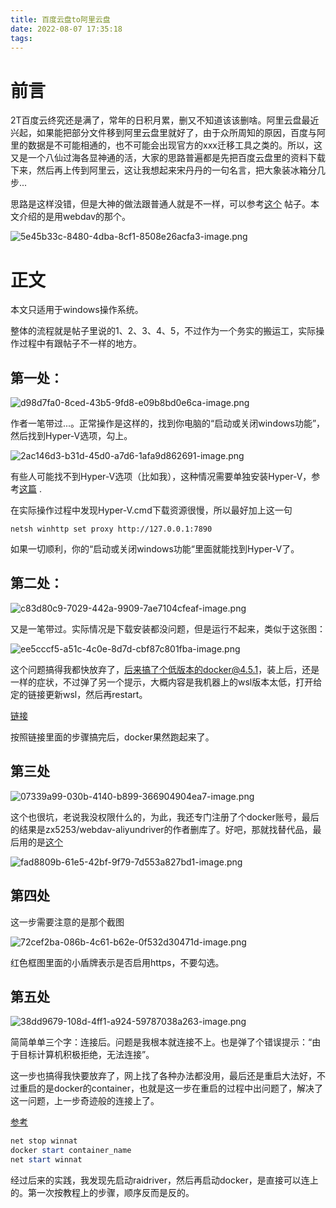 ```yaml
---
title: 百度云盘to阿里云盘
date: 2022-08-07 17:35:18
tags:
---
```

# 前言
2T百度云终究还是满了，常年的日积月累，删又不知道该该删啥。阿里云盘最近兴起，如果能把部分文件移到阿里云盘里就好了，由于众所周知的原因，百度与阿里的数据是不可能相通的，也不可能会出现官方的xxx迁移工具之类的。所以，这又是一个八仙过海各显神通的活，大家的思路普遍都是先把百度云盘里的资料下载下来，然后再上传到阿里云，这让我想起来宋丹丹的一句名言，把大象装冰箱分几步...

思路是这样没错，但是大神的做法跟普通人就是不一样，可以参考[这个](https://www.zhihu.com/question/451854774) 帖子。本文介绍的是用webdav的那个。

![5e45b33c-8480-4dba-8cf1-8508e26acfa3-image.png](https://likaiqiang-blog.oss-cn-beijing.aliyuncs.com/images/5e45b33c-8480-4dba-8cf1-8508e26acfa3-image.png)

# 正文
本文只适用于windows操作系统。

整体的流程就是帖子里说的1、2、3、4、5，不过作为一个务实的搬运工，实际操作过程中有跟帖子不一样的地方。

## 第一处：

![d98d7fa0-8ced-43b5-9fd8-e09b8bd0e6ca-image.png](https://likaiqiang-blog.oss-cn-beijing.aliyuncs.com/images/d98d7fa0-8ced-43b5-9fd8-e09b8bd0e6ca-image.png)

作者一笔带过...。正常操作是这样的，找到你电脑的“启动或关闭windows功能”，然后找到Hyper-V选项，勾上。

![2ac146d3-b31d-45d0-a7d6-1afa9d862691-image.png](https://likaiqiang-blog.oss-cn-beijing.aliyuncs.com/images/2ac146d3-b31d-45d0-a7d6-1afa9d862691-image.png)

有些人可能找不到Hyper-V选项（比如我），这种情况需要单独安装Hyper-V，参考[这篇](https://blog.csdn.net/weixin_37695006/article/details/91589895) .

在实际操作过程中发现Hyper-V.cmd下载资源很慢，所以最好加上这一句
```
netsh winhttp set proxy http://127.0.0.1:7890
```
如果一切顺利，你的“启动或关闭windows功能“里面就能找到Hyper-V了。

## 第二处：

![c83d80c9-7029-442a-9909-7ae7104cfeaf-image.png](https://likaiqiang-blog.oss-cn-beijing.aliyuncs.com/images/c83d80c9-7029-442a-9909-7ae7104cfeaf-image.png)

又是一笔带过。实际情况是下载安装都没问题，但是运行不起来，类似于这张图：

![ee5cccf5-a51c-4c0e-8d7d-cbf87c801fba-image.png](https://likaiqiang-blog.oss-cn-beijing.aliyuncs.com/images/ee5cccf5-a51c-4c0e-8d7d-cbf87c801fba-image.png)

这个问题搞得我都快放弃了，后来搞了个低版本的docker@4.5.1，装上后，还是一样的症状，不过弹了另一个提示，大概内容是我机器上的wsl版本太低，打开给定的链接更新wsl，然后再restart。

[链接](https://docs.microsoft.com/zh-cn/windows/wsl/install-manual#step-4---download-the-linux-kernel-update-package)

按照链接里面的步骤搞完后，docker果然跑起来了。

## 第三处

![07339a99-030b-4140-b899-366904904ea7-image.png](https://likaiqiang-blog.oss-cn-beijing.aliyuncs.com/images/07339a99-030b-4140-b899-366904904ea7-image.png)

这个也很坑，老说我没权限什么的，为此，我还专门注册了个docker账号，最后的结果是zx5253/webdav-aliyundriver的作者删库了。好吧，那就找替代品，最后用的是[这个](https://github.com/messense/aliyundrive-webdav)

![fad8809b-61e5-42bf-9f79-7d553a827bd1-image.png](https://likaiqiang-blog.oss-cn-beijing.aliyuncs.com/images/fad8809b-61e5-42bf-9f79-7d553a827bd1-image.png)

## 第四处

这一步需要注意的是那个截图

![72cef2ba-086b-4c61-b62e-0f532d30471d-image.png](https://likaiqiang-blog.oss-cn-beijing.aliyuncs.com/images/72cef2ba-086b-4c61-b62e-0f532d30471d-image.png)

红色框图里面的小盾牌表示是否启用https，不要勾选。

## 第五处

![38dd9679-108d-4ff1-a924-59787038a263-image.png](https://likaiqiang-blog.oss-cn-beijing.aliyuncs.com/images/38dd9679-108d-4ff1-a924-59787038a263-image.png)

简简单单三个字：连接后。问题是我根本就连接不上。也是弹了个错误提示：“由于目标计算机积极拒绝，无法连接”。

这一步也搞得我快要放弃了，网上找了各种办法都没用，最后还是重启大法好，不过重启的是docker的container，也就是这一步在重启的过程中出问题了，解决了这一问题，上一步奇迹般的连接上了。

[参考](https://stackoverflow.com/questions/65272764/ports-are-not-available-listen-tcp-0-0-0-0-50070-bind-an-attempt-was-made-to) 

```powershell
net stop winnat
docker start container_name
net start winnat
```

经过后来的实践，我发现先启动raidriver，然后再启动docker，是直接可以连上的。第一次按教程上的步骤，顺序反而是反的。






